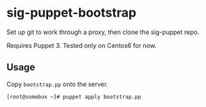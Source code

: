# sig-puppet-bootstrap

Set up git to work through a proxy, then clone the sig-puppet repo.

Requires Puppet 3. Tested only on Centos6 for now.

## Usage

Copy `bootstrap.pp` onto the server.

```
[root@somebox ~]# puppet apply bootstrap.pp
```
